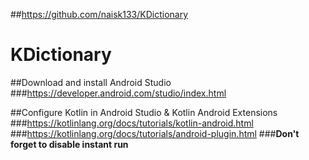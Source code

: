 ##https://github.com/naisk133/KDictionary

# KDictionary

##Download and install Android Studio
###https://developer.android.com/studio/index.html

##Configure Kotlin in Android Studio & Kotlin Android Extensions
###https://kotlinlang.org/docs/tutorials/kotlin-android.html
###https://kotlinlang.org/docs/tutorials/android-plugin.html
###**Don't forget to disable instant run**
